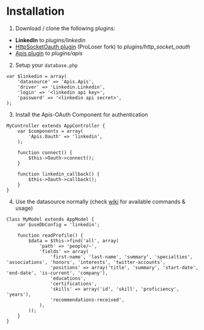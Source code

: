 # Installation

1. Download / clone the following plugins: 
* **LinkedIn** to _plugins/linkedin_
* [HttpSocketOauth plugin](https://github.com/ProLoser/http_socket_oauth) (ProLoser fork) to _plugins/http_socket_oauth_
* [Apis plugin](https://github.com/ProLoser/CakePHP-Api-Datasources) to _plugins/apis_

2. Setup your `database.php`

```
var $linkedin = array(
	'datasource' => 'Apis.Apis',
	'driver' => 'Linkedin.Linkedin',
	'login' => '<linkedin api key>',
	'password' => '<linkedin api secret>',
);
```

3. Install the Apis-OAuth Component for authentication

```
MyController extends AppController {
	var $components = array(
		'Apis.Oauth' => 'linkedin',
	);
	
	function connect() {
		$this->Oauth->connect();
	}
	
	function linkedin_callback() {
		$this->Oauth->callback();
	}
}
```

4. Use the datasource normally (check [wiki](https://github.com/ProLoser/CakePHP-LinkedIn/wiki) for available commands & usage)
```
Class MyModel extends AppModel {
	var $useDbConfig = 'linkedin';

	function readProfile() {
		$data = $this->find('all', array(
			'path' => 'people/~',
			'fields' => array(
				'first-name', 'last-name', 'summary', 'specialties', 'associations', 'honors', 'interests', 'twitter-accounts', 
				'positions' => array('title', 'summary', 'start-date', 'end-date', 'is-current', 'company'), 
				'educations', 
				'certifications',
				'skills' => array('id', 'skill', 'proficiency', 'years'), 
				'recommendations-received',
			),
		));
	}
}
```
